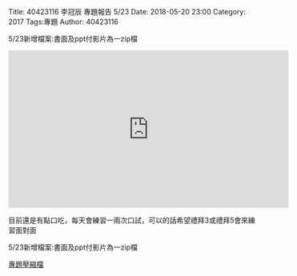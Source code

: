 Title: 40423116 李冠辰 專題報告 5/23
Date: 2018-05-20 23:00
Category: 2017
Tags:專題
Author: 40423116

<p>5/23新增檔案:書面及ppt付影片為一zip檔</p>
<!-- PELICAN_END_SUMMARY -->
<iframe width="560" height="315" src="https://www.youtube.com/embed/8naVvXLOzUQ" frameborder="0" allow="autoplay; encrypted-media" allowfullscreen></iframe>

<p>目前還是有點口吃，每天會練習一兩次口試，可以的話希望禮拜3或禮拜5會來練習面對面</p>

<p>5/23新增檔案:書面及ppt付影片為一zip檔</p>
<p><a href="https://github.com/40423116/2017kmol/blob/master/%E5%A4%9A%E9%80%A3%E6%A1%BF%E8%A1%8C%E8%B5%B0%E6%A9%9F%E6%A7%8B%E5%88%86%E6%9E%90%E5%8F%8A%E6%87%89%E7%94%A8%E5%B0%88%E9%A1%8C%E5%A0%B1%E5%91%8A.zip">專題壓縮檔</a></p>